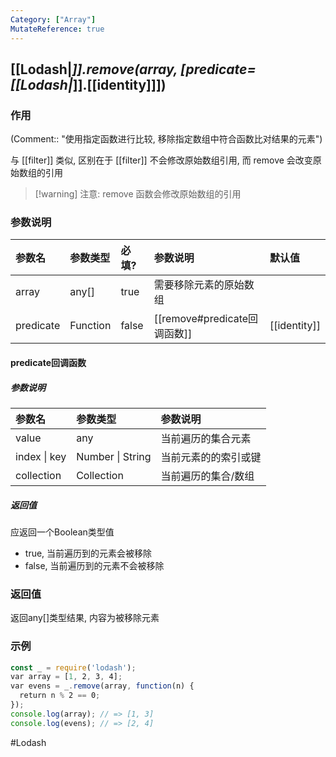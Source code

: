 ```yaml
---
Category: ["Array"]
MutateReference: true
---
```

## [[Lodash|_]].remove(array, \[predicate=[[Lodash|_]].[[identity]]\])
### 作用
(Comment:: "使用指定函数进行比较, 移除指定数组中符合函数比对结果的元素")

与 [[filter]] 类似, 区别在于 [[filter]] 不会修改原始数组引用, 而 remove 会改变原始数组的引用

> [!warning] 注意: remove 函数会修改原始数组的引用

### 参数说明
| 参数名 | 参数类型 | 必填? | 参数说明 | 默认值 |
|:--- |:--- |:--- |:--- |:--- |
| array | any[] | true | 需要移除元素的原始数组 |  |
| predicate | Function | false | [[remove#predicate回调函数]] |[[identity]]  |

#### predicate回调函数
##### 参数说明
|参数名|参数类型|参数说明|
|:-|:-|:-|
|value|any|当前遍历的集合元素|
|index \| key|Number \| String|当前元素的的索引或键|
|collection|Collection|当前遍历的集合/数组|

##### 返回值
应返回一个Boolean类型值
- true, 当前遍历到的元素会被移除
- false, 当前遍历到的元素不会被移除

### 返回值
返回any[]类型结果, 内容为被移除元素

### 示例
```javascript
const _ = require('lodash');
var array = [1, 2, 3, 4];
var evens = _.remove(array, function(n) {
  return n % 2 == 0;
});
console.log(array); // => [1, 3]
console.log(evens); // => [2, 4]
```

#Lodash 
